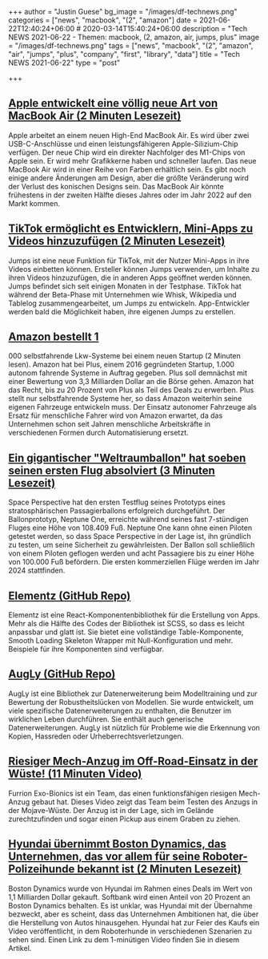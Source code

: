 +++
author = "Justin Guese"
bg_image = "/images/df-technews.png"
categories = ["news", "macbook", "(2", "amazon"]
date = 2021-06-22T12:40:24+06:00 # 2020-03-14T15:40:24+06:00
description = "Tech NEWS 2021-06-22 - Themen: macbook, (2, amazon, air, jumps, plus"
image = "/images/df-technews.png"
tags = ["news", "macbook", "(2", "amazon", "air", "jumps", "plus", "company", "first", "library", "data"]
title = "Tech NEWS 2021-06-22"
type = "post"

+++

## [Apple entwickelt eine völlig neue Art von MacBook Air (2 Minuten Lesezeit)](https://www.macrumors.com/2021/06/21/apple-developing-a-whole-new-kind-of-macbook-air/)

 Apple arbeitet an einem neuen High-End MacBook Air. Es wird über zwei USB-C-Anschlüsse und einen leistungsfähigeren Apple-Silizium-Chip verfügen. Der neue Chip wird ein direkter Nachfolger des M1-Chips von Apple sein. Er wird mehr Grafikkerne haben und schneller laufen. Das neue MacBook Air wird in einer Reihe von Farben erhältlich sein. Es gibt noch einige andere Änderungen am Design, aber die größte Veränderung wird der Verlust des konischen Designs sein. Das MacBook Air könnte frühestens in der zweiten Hälfte dieses Jahres oder im Jahr 2022 auf den Markt kommen.

## [TikTok ermöglicht es Entwicklern, Mini-Apps zu Videos hinzuzufügen (2 Minuten Lesezeit)](https://www.theverge.com/2021/6/21/22543935/tiktok-jumps-video-apps-recipes-expanded-functionality-rollout)

 Jumps ist eine neue Funktion für TikTok, mit der Nutzer Mini-Apps in ihre Videos einbetten können. Ersteller können Jumps verwenden, um Inhalte zu ihren Videos hinzuzufügen, die in anderen Apps geöffnet werden können. Jumps befindet sich seit einigen Monaten in der Testphase. TikTok hat während der Beta-Phase mit Unternehmen wie Whisk, Wikipedia und Tablelog zusammengearbeitet, um Jumps zu entwickeln. App-Entwickler werden bald die Möglichkeit haben, ihre eigenen Jumps zu erstellen.

## [Amazon bestellt 1](https://www.inputmag.com/tech/amazon-ordered-1000-self-driving-trucks-from-new-startup)

000 selbstfahrende Lkw-Systeme bei einem neuen Startup (2 Minuten lesen). Amazon hat bei Plus, einem 2016 gegründeten Startup, 1.000 autonom fahrende Systeme in Auftrag gegeben. Plus soll demnächst mit einer Bewertung von 3,3 Milliarden Dollar an die Börse gehen. Amazon hat das Recht, bis zu 20 Prozent von Plus als Teil des Deals zu erwerben. Plus stellt nur selbstfahrende Systeme her, so dass Amazon weiterhin seine eigenen Fahrzeuge entwickeln muss. Der Einsatz autonomer Fahrzeuge als Ersatz für menschliche Fahrer wird von Amazon erwartet, da das Unternehmen schon seit Jahren menschliche Arbeitskräfte in verschiedenen Formen durch Automatisierung ersetzt.

## [Ein gigantischer "Weltraumballon" hat soeben seinen ersten Flug absolviert (3 Minuten Lesezeit)](https://interestingengineering.com/a-gigantic-space-balloon-just-completed-its-first-flight)

 Space Perspective hat den ersten Testflug seines Prototyps eines stratosphärischen Passagierballons erfolgreich durchgeführt. Der Ballonprototyp, Neptune One, erreichte während seines fast 7-stündigen Fluges eine Höhe von 108.409 Fuß. Neptune One kann ohne einen Piloten getestet werden, so dass Space Perspective in der Lage ist, ihn gründlich zu testen, um seine Sicherheit zu gewährleisten. Der Ballon soll schließlich von einem Piloten geflogen werden und acht Passagiere bis zu einer Höhe von 100.000 Fuß befördern. Die ersten kommerziellen Flüge werden im Jahr 2024 stattfinden.

## [Elementz (GitHub Repo)](https://github.com/elementz-ui/elementz)

 Elementz ist eine React-Komponentenbibliothek für die Erstellung von Apps. Mehr als die Hälfte des Codes der Bibliothek ist SCSS, so dass es leicht anpassbar und glatt ist. Sie bietet eine vollständige Table-Komponente, Smooth Loading Skeleton Wrapper mit Null-Konfiguration und mehr. Beispiele für ihre Komponenten sind verfügbar.

## [AugLy (GitHub Repo)](https://github.com/facebookresearch/AugLy)

 AugLy ist eine Bibliothek zur Datenerweiterung beim Modelltraining und zur Bewertung der Robustheitslücken von Modellen. Sie wurde entwickelt, um viele spezifische Datenerweiterungen zu enthalten, die Benutzer im wirklichen Leben durchführen. Sie enthält auch generische Datenerweiterungen. AugLy ist nützlich für Probleme wie die Erkennung von Kopien, Hassreden oder Urheberrechtsverletzungen.

## [Riesiger Mech-Anzug im Off-Road-Einsatz in der Wüste! (11 Minuten Video)](https://www.youtube.com/watch?v=iKfnct-j_-c/1/0100017a3330cae7-a9eaf627-3cf7-4e04-805c-5b6d71631084-000000/bRO1fjvEAeCq-qBHaFRD7UXfjTg__tDwS_8K_1SrXHI=198)

 Furrion Exo-Bionics ist ein Team, das einen funktionsfähigen riesigen Mech-Anzug gebaut hat. Dieses Video zeigt das Team beim Testen des Anzugs in der Mojave-Wüste. Der Anzug ist in der Lage, sich im Gelände zurechtzufinden und sogar einen Pickup aus einem Graben zu ziehen.

## [Hyundai übernimmt Boston Dynamics, das Unternehmen, das vor allem für seine Roboter-Polizeihunde bekannt ist (2 Minuten Lesezeit)](https://www.vice.com/en/article/bvz7bm/hyundai-acquires-boston-dynamics-company-most-famous-for-robot-police-dogs)

 Boston Dynamics wurde von Hyundai im Rahmen eines Deals im Wert von 1,1 Milliarden Dollar gekauft. Softbank wird einen Anteil von 20 Prozent an Boston Dynamics behalten. Es ist unklar, was Hyundai mit der Übernahme bezweckt, aber es scheint, dass das Unternehmen Ambitionen hat, die über die Herstellung von Autos hinausgehen. Hyundai hat zur Feier des Kaufs ein Video veröffentlicht, in dem Roboterhunde in verschiedenen Szenarien zu sehen sind. Einen Link zu dem 1-minütigen Video finden Sie in diesem Artikel.

